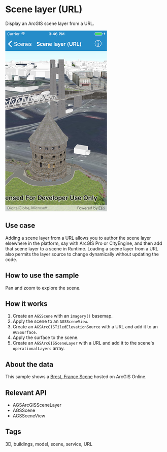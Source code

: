# Scene layer (URL)

Display an ArcGIS scene layer from a URL.

![Scene layer (URL) sample](scene-layer-url.png)

## Use case

Adding a scene layer from a URL allows you to author the scene layer elsewhere in the platform, say with ArcGIS Pro or CityEngine, and then add that scene layer to a scene in Runtime. Loading a scene layer from a URL also permits the layer source to change dynamically without updating the code.

## How to use the sample

Pan and zoom to explore the scene.

## How it works

1. Create an `AGSScene` with an `imagery()` basemap.
2. Apply the scene to an `AGSSceneView`.
3. Create an `AGSArcGISTiledElevationSource` with a URL and add it to an `AGSSurface`.
4. Apply the surface to the scene.
5. Create an `AGSArcGISSceneLayer` with a URL and add it to the scene's `operationalLayers` array.

## About the data

This sample shows a [Brest, France Scene](https://tiles.arcgis.com/tiles/P3ePLMYs2RVChkJx/arcgis/rest/services/Buildings_Brest/SceneServer/layers/0) hosted on ArcGIS Online.

## Relevant API

* AGSArcGISSceneLayer
* AGSScene
* AGSSceneView

## Tags

3D, buildings, model, scene, service, URL
